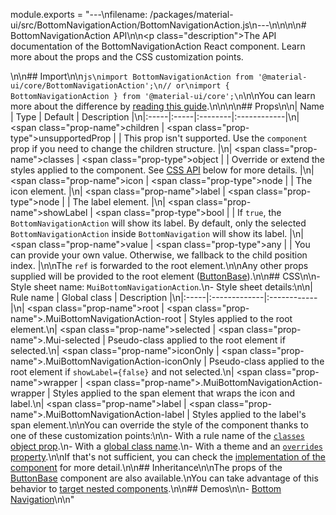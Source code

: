 module.exports = "---\nfilename: /packages/material-ui/src/BottomNavigationAction/BottomNavigationAction.js\n---\n\n<!--- This documentation is automatically generated, do not try to edit it. -->\n\n# BottomNavigationAction API\n\n<p class=\"description\">The API documentation of the BottomNavigationAction React component. Learn more about the props and the CSS customization points.</p>\n\n## Import\n\n```js\nimport BottomNavigationAction from '@material-ui/core/BottomNavigationAction';\n// or\nimport { BottomNavigationAction } from '@material-ui/core';\n```\n\nYou can learn more about the difference by [reading this guide](/guides/minimizing-bundle-size/).\n\n\n\n## Props\n\n| Name | Type | Default | Description |\n|:-----|:-----|:--------|:------------|\n| <span class=\"prop-name\">children</span> | <span class=\"prop-type\">unsupportedProp</span> |  | This prop isn't supported. Use the `component` prop if you need to change the children structure. |\n| <span class=\"prop-name\">classes</span> | <span class=\"prop-type\">object</span> |  | Override or extend the styles applied to the component. See [CSS API](#css) below for more details. |\n| <span class=\"prop-name\">icon</span> | <span class=\"prop-type\">node</span> |  | The icon element. |\n| <span class=\"prop-name\">label</span> | <span class=\"prop-type\">node</span> |  | The label element. |\n| <span class=\"prop-name\">showLabel</span> | <span class=\"prop-type\">bool</span> |  | If `true`, the `BottomNavigationAction` will show its label. By default, only the selected `BottomNavigationAction` inside `BottomNavigation` will show its label. |\n| <span class=\"prop-name\">value</span> | <span class=\"prop-type\">any</span> |  | You can provide your own value. Otherwise, we fallback to the child position index. |\n\nThe `ref` is forwarded to the root element.\n\nAny other props supplied will be provided to the root element ([ButtonBase](/api/button-base/)).\n\n## CSS\n\n- Style sheet name: `MuiBottomNavigationAction`.\n- Style sheet details:\n\n| Rule name | Global class | Description |\n|:-----|:-------------|:------------|\n| <span class=\"prop-name\">root</span> | <span class=\"prop-name\">.MuiBottomNavigationAction-root</span> | Styles applied to the root element.\n| <span class=\"prop-name\">selected</span> | <span class=\"prop-name\">.Mui-selected</span> | Pseudo-class applied to the root element if selected.\n| <span class=\"prop-name\">iconOnly</span> | <span class=\"prop-name\">.MuiBottomNavigationAction-iconOnly</span> | Pseudo-class applied to the root element if `showLabel={false}` and not selected.\n| <span class=\"prop-name\">wrapper</span> | <span class=\"prop-name\">.MuiBottomNavigationAction-wrapper</span> | Styles applied to the span element that wraps the icon and label.\n| <span class=\"prop-name\">label</span> | <span class=\"prop-name\">.MuiBottomNavigationAction-label</span> | Styles applied to the label's span element.\n\nYou can override the style of the component thanks to one of these customization points:\n\n- With a rule name of the [`classes` object prop](/customization/components/#overriding-styles-with-classes).\n- With a [global class name](/customization/components/#overriding-styles-with-global-class-names).\n- With a theme and an [`overrides` property](/customization/globals/#css).\n\nIf that's not sufficient, you can check the [implementation of the component](https://github.com/Foso/material-ui/blob/master/packages/material-ui/src/BottomNavigationAction/BottomNavigationAction.js) for more detail.\n\n## Inheritance\n\nThe props of the [ButtonBase](/api/button-base/) component are also available.\nYou can take advantage of this behavior to [target nested components](/guides/api/#spread).\n\n## Demos\n\n- [Bottom Navigation](/components/bottom-navigation/)\n\n"